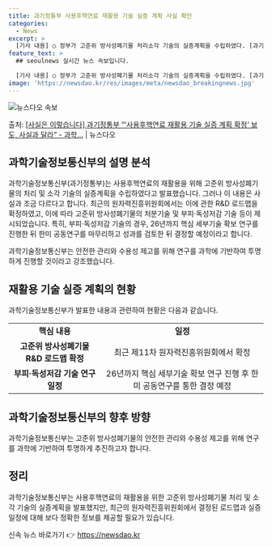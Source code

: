 ```yaml
---
title: 과기정통부 사용후핵연료 재활용 기술 실증 계획 사실 확인
categories:
  - News
excerpt: >
  [기사 내용] ○ 정부가 고준위 방사성폐기물 처리소각 기술의 실증계획을 수립하였다. [과기정통부 설명] ○ …
feature_text: >
  ## seoulnews 실시간 뉴스 속보입니다.

  [기사 내용] ○ 정부가 고준위 방사성폐기물 처리소각 기술의 실증계획을 수립하였다. [과기정통부 설명] ○ …
image: 'https://newsdao.kr/res/images/meta/newsdao_breakingnews.jpg'
---
```


![뉴스다오 속보](https://newsdao.kr/res/images/meta/newsdao_breakingnews.jpg)

<p>출처: <a href="https://newsdao.kr/3361" rel="dofollow">[사실은 이렇습니다] 과기정통부 “‘사용후핵연료 재활용 기술 실증 계획 확정’ 보도, 사실과 달라” - 과학…</a> | 뉴스다오</p>

<h2 data-ke-size="size26">과학기술정보통신부의 설명 분석</h2>
과학기술정보통신부(과기정통부)는 사용후핵연료의 재활용을 위해 고준위 방사성폐기물의 처리 및 소각 기술의 실증계획을 수립하였다고 발표했습니다. 그러나 이 내용은 사실과 조금 다르다고 합니다. 최근의 원자력진흥위원회에서는 이에 관한 R&D 로드맵을 확정하였고, 이에 따라 고준위 방사성폐기물의 처분기술 및 부피·독성저감 기술 등이 제시되었습니다. 특히, 부피·독성저감 기술의 경우, 26년까지 핵심 세부기술 확보 연구를 진행한 뒤 한미 공동연구를 마무리하고 성과를 검토한 뒤 결정할 예정이라고 합니다.

과학기술정보통신부는 안전한 관리와 수용성 제고를 위해 연구를 과학에 기반하여 투명하게 진행할 것이라고 강조했습니다.

<h2 data-ke-size="size26">재활용 기술 실증 계획의 현황</h2>
<p data-ke-size="size16">과학기술정보통신부가 발표한 내용과 관련하여 현황은 다음과 같습니다.</p>

<table>
  <tr>
    <td style="text-align: center; height: 17px;"><b>핵심 내용</b></td>
    <td style="text-align: center; height: 17px;"><b>일정</b></td>
  </tr>
  <tr>
    <td style="text-align: center; height: 17px;"><b>고준위 방사성폐기물 R&D 로드맵 확정</b></td>
    <td style="text-align: center; height: 17px;">최근 제11차 원자력진흥위원회에서 확정</td>
  </tr>
  <tr>
    <td style="text-align: center; height: 17px;"><b>부피·독성저감 기술 연구 일정</b></td>
    <td style="text-align: center; height: 17px;">26년까지 핵심 세부기술 확보 연구 진행 후 한미 공동연구를 통한 결정 예정</td>
  </tr>
</table>

<h2 data-ke-size="size26">과학기술정보통신부의 향후 방향</h2>
<p data-ke-size="size16">과학기술정보통신부는 고준위 방사성폐기물의 안전한 관리와 수용성 제고를 위해 연구를 과학에 기반하여 투명하게 추진하고자 합니다.</p>

<h2 data-ke-size="size26">정리</h2>
<p data-ke-size="size16">과학기술정보통신부는 사용후핵연료의 재활용을 위한 고준위 방사성폐기물 처리 및 소각 기술의 실증계획을 발표했지만, 최근의 원자력진흥위원회에서 결정된 로드맵과 실증 일정에 대해 보다 정확한 정보를 제공할 필요가 있습니다.</p> 

신속 뉴스 바로가기 👉 <a href="https://newsdao.kr" rel="dofollow">https://newsdao.kr</a>


